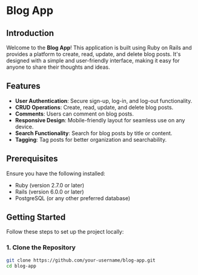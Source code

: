 # Blog App

## Introduction
Welcome to the **Blog App**! This application is built using Ruby on Rails and provides a platform to create, read, update, and delete blog posts. It's designed with a simple and user-friendly interface, making it easy for anyone to share their thoughts and ideas.

## Features
- **User Authentication**: Secure sign-up, log-in, and log-out functionality.
- **CRUD Operations**: Create, read, update, and delete blog posts.
- **Comments**: Users can comment on blog posts.
- **Responsive Design**: Mobile-friendly layout for seamless use on any device.
- **Search Functionality**: Search for blog posts by title or content.
- **Tagging**: Tag posts for better organization and searchability.

## Prerequisites
Ensure you have the following installed:
- Ruby (version 2.7.0 or later)
- Rails (version 6.0.0 or later)
- PostgreSQL (or any other preferred database)

## Getting Started
Follow these steps to set up the project locally:

### 1. Clone the Repository
```bash
git clone https://github.com/your-username/blog-app.git
cd blog-app
